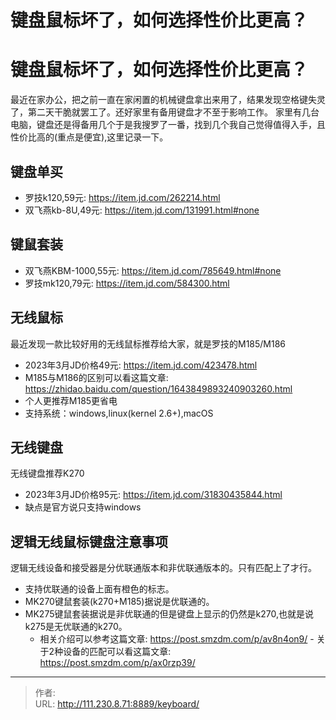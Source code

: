 # 键盘鼠标坏了，如何选择性价比更高？


<!--more-->
# 键盘鼠标坏了，如何选择性价比更高？
最近在家办公，把之前一直在家闲置的机械键盘拿出来用了，结果发现空格键失灵了，第二天干脆就罢工了。还好家里有备用键盘才不至于影响工作。
家里有几台电脑，键盘还是得备用几个于是我搜罗了一番，找到几个我自己觉得值得入手，且性价比高的(重点是便宜),这里记录一下。

## 键盘单买
- 罗技k120,59元: https://item.jd.com/262214.html
- 双飞燕kb-8U,49元: https://item.jd.com/131991.html#none

## 键鼠套装
- 双飞燕KBM-1000,55元: https://item.jd.com/785649.html#none
- 罗技mk120,79元: https://item.jd.com/584300.html

## 无线鼠标
最近发现一款比较好用的无线鼠标推荐给大家，就是罗技的M185/M186
- 2023年3月JD价格49元: https://item.jd.com/423478.html
- M185与M186的区别可以看这篇文章: https://zhidao.baidu.com/question/1643849893240903260.html
- 个人更推荐M185更省电
- 支持系统：windows,linux(kernel 2.6+),macOS

## 无线键盘
无线键盘推荐K270
- 2023年3月JD价格95元: https://item.jd.com/31830435844.html
- 缺点是官方说只支持windows

## 逻辑无线鼠标键盘注意事项
逻辑无线设备和接受器是分优联通版本和非优联通版本的。只有匹配上了才行。
- 支持优联通的设备上面有橙色的标志。
- MK270键鼠套装(k270+M185)据说是优联通的。
- MK275键鼠套装据说是非优联通的但是键盘上显示的仍然是k270,也就是说k275是无优联通的k270。
  - 相关介绍可以参考这篇文章: https://post.smzdm.com/p/av8n4on9/ - 关于2种设备的匹配可以看这篇文章: https://post.smzdm.com/p/ax0rzp39/


---

> 作者:   
> URL: http://111.230.8.71:8889/keyboard/  

